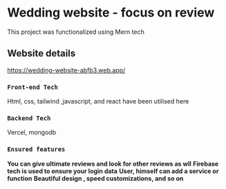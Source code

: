 # Wedding website - focus on review

This project was functionalized using Mern tech

##  Website details

https://wedding-website-abfb3.web.app/

### `Front-end Tech`

Html, css, tailwind ,javascript, and react have been utilised here

### `Backend Tech`

Vercel, mongodb

### `Ensured features`

**You can give ultimate reviews and look for other reviews as wll**
**Firebase tech is used to ensure your login data**
**User, himself can add a service or function**
**Beautiful design , speed customizations, and so on**
